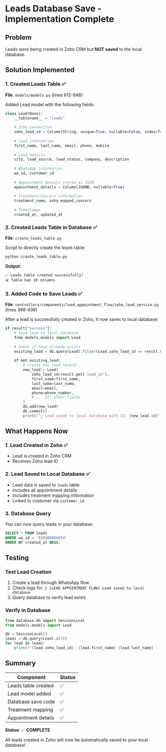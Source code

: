 # Leads Database Save - Implementation Complete

## Problem
Leads were being created in Zoho CRM but **NOT saved** to the local database.

## Solution Implemented

### 1. Created Leads Table ✅

**File**: `models/models.py` (lines 612-648)

Added Lead model with the following fields:
```python
class Lead(Base):
    __tablename__ = "leads"
    
    # Zoho connection
    zoho_lead_id = Column(String, unique=True, nullable=False, index=True)
    
    # Lead information
    first_name, last_name, email, phone, mobile
    
    # Lead details
    city, lead_source, lead_status, company, description
    
    # WhatsApp information
    wa_id, customer_id
    
    # Appointment details stored as JSON
    appointment_details = Column(JSONB, nullable=True)
    
    # Treatment/Concern information
    treatment_name, zoho_mapped_concern
    
    # Timestamps
    created_at, updated_at
```

### 2. Created Leads Table in Database ✅

**File**: `create_leads_table.py`

Script to directly create the leads table:
```bash
python create_leads_table.py
```

**Output**: 
```
✅ Leads table created successfully!
📊 Table has 19 columns
```

### 3. Added Code to Save Leads ✅

**File**: `controllers/components/lead_appointment_flow/zoho_lead_service.py` (lines 398-438)

After a lead is successfully created in Zoho, it now saves to local database:

```python
if result["success"]:
    # Save lead to local database
    from models.models import Lead
    
    # Check if lead already exists
    existing_lead = db.query(Lead).filter(Lead.zoho_lead_id == result.get('lead_id')).first()
    
    if not existing_lead:
        # Create new lead record
        new_lead = Lead(
            zoho_lead_id=result.get('lead_id'),
            first_name=first_name,
            last_name=last_name,
            email=email,
            phone=phone_number,
            # ... all other fields
        )
        db.add(new_lead)
        db.commit()
        print(f"💾 Lead saved to local database with ID: {new_lead.id}")
```

## What Happens Now

### 1. Lead Created in Zoho ✅
- Lead is created in Zoho CRM
- Receives Zoho lead ID

### 2. Lead Saved to Local Database ✅
- Lead data is saved to `leads` table
- Includes all appointment details
- Includes treatment mapping information
- Linked to customer via `customer_id`

### 3. Database Query
You can now query leads in your database:

```sql
SELECT * FROM leads 
WHERE wa_id = '918309866859' 
ORDER BY created_at DESC;
```

## Testing

### Test Lead Creation
1. Create a lead through WhatsApp flow
2. Check logs for: `💾 [LEAD APPOINTMENT FLOW] Lead saved to local database`
3. Query database to verify lead exists

### Verify in Database
```python
from database.db import SessionLocal
from models.models import Lead

db = SessionLocal()
leads = db.query(Lead).all()
for lead in leads:
    print(f"{lead.zoho_lead_id}: {lead.first_name} {lead.last_name} - {lead.wa_id}")
```

## Summary

| Component | Status |
|-----------|--------|
| Leads table created | ✅ |
| Lead model added | ✅ |
| Database save code | ✅ |
| Treatment mapping | ✅ |
| Appointment details | ✅ |

**Status**: ✅ **COMPLETE**

All leads created in Zoho will now be automatically saved to your local database!

